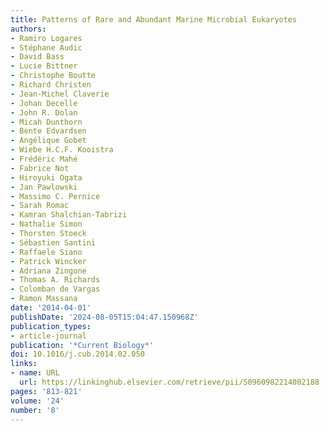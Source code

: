 ```yaml
---
title: Patterns of Rare and Abundant Marine Microbial Eukaryotes
authors:
- Ramiro Logares
- Stéphane Audic
- David Bass
- Lucie Bittner
- Christophe Boutte
- Richard Christen
- Jean-Michel Claverie
- Johan Decelle
- John R. Dolan
- Micah Dunthorn
- Bente Edvardsen
- Angélique Gobet
- Wiebe H.C.F. Kooistra
- Frédéric Mahé
- Fabrice Not
- Hiroyuki Ogata
- Jan Pawlowski
- Massimo C. Pernice
- Sarah Romac
- Kamran Shalchian-Tabrizi
- Nathalie Simon
- Thorsten Stoeck
- Sébastien Santini
- Raffaele Siano
- Patrick Wincker
- Adriana Zingone
- Thomas A. Richards
- Colomban de Vargas
- Ramon Massana
date: '2014-04-01'
publishDate: '2024-08-05T15:04:47.150968Z'
publication_types:
- article-journal
publication: '*Current Biology*'
doi: 10.1016/j.cub.2014.02.050
links:
- name: URL
  url: https://linkinghub.elsevier.com/retrieve/pii/S0960982214002188
pages: '813-821'
volume: '24'
number: '8'
---
```

